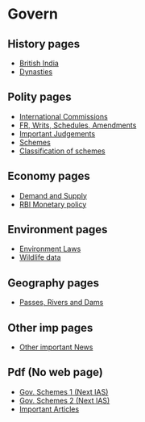 # Govern

## History pages
- <a href="british_india.html">British India</a>
- <a href="dynasties.html">Dynasties</a>

## Polity pages
- <a href="commissions.html">International Commissions</a>
- <a href="constitution.html">FR, Writs, Schedules, Amendments</a>
- <a href="judgements.html">Important Judgements</a>
- <a href="schemes.html">Schemes</a>
- <a href="schemes_goi.html">Classification of schemes</a>

## Economy pages
- <a href="economy.html">Demand and Supply</a>
- <a href="monetary.html">RBI Monetary policy</a>

## Environment pages
- <a href="environment.html">Environment Laws</a>
- <a href="wildlife.html">Wildlife data</a>

## Geography pages
- <a href="geography.html">Passes, Rivers and Dams</a>

## Other imp pages
- <a href="imp.html">Other important News</a>

## Pdf (No web page)
- <a href="../pdf/gov_schemes_1.pdf">Gov. Schemes 1 (Next IAS)</a>
- <a href="../pdf/gov_schemes_2.pdf">Gov. Schemes 2 (Next IAS)</a>
- <a href="../pdf/imp_articles.pdf">Important Articles</a>